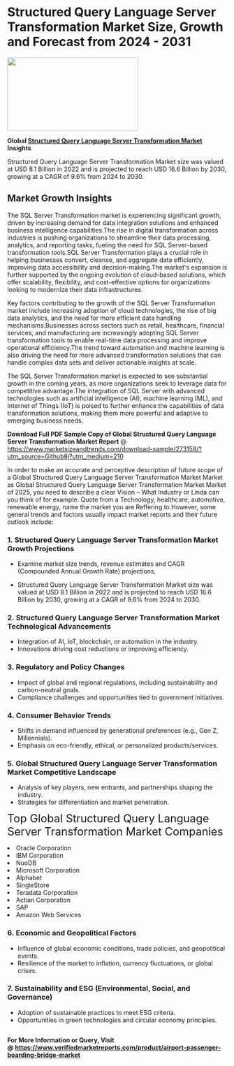 <H1>Structured Query Language Server Transformation Market Size, Growth and Forecast from 2024 - 2031</H1><img class="aligncenter size-medium wp-image-584254" src="https://thirdeyenews.in/wp-content/uploads/2024/09/Global-Market-Research-300x168.jpeg" alt="" width="300" height="168" /><p><strong>Global&nbsp;<a href="https://www.marketsizeandtrends.com/download-sample/273158/?utm_source=Github8j?utm_medium=210">Structured Query Language Server Transformation Market</a> Insights</strong></p><p>Structured Query Language Server Transformation Market size was valued at USD 8.1 Billion in 2022 and is projected to reach USD 16.6 Billion by 2030, growing at a CAGR of 9.6% from 2024 to 2030.</p><p><h2>Market Growth Insights</h2> <p>The SQL Server Transformation market is experiencing significant growth, driven by increasing demand for data integration solutions and enhanced business intelligence capabilities.The rise in digital transformation across industries is pushing organizations to streamline their data processing, analytics, and reporting tasks, fueling the need for SQL Server-based transformation tools.SQL Server Transformation plays a crucial role in helping businesses convert, cleanse, and aggregate data efficiently, improving data accessibility and decision-making.The market's expansion is further supported by the ongoing evolution of cloud-based solutions, which offer scalability, flexibility, and cost-effective options for organizations looking to modernize their data infrastructures.</p> <p>Key factors contributing to the growth of the SQL Server Transformation market include increasing adoption of cloud technologies, the rise of big data analytics, and the need for more efficient data handling mechanisms.Businesses across sectors such as retail, healthcare, financial services, and manufacturing are increasingly adopting SQL Server transformation tools to enable real-time data processing and improve operational efficiency.The trend toward automation and machine learning is also driving the need for more advanced transformation solutions that can handle complex data sets and deliver actionable insights at scale.</p> <p>The SQL Server Transformation market is expected to see substantial growth in the coming years, as more organizations seek to leverage data for competitive advantage.The integration of SQL Server with advanced technologies such as artificial intelligence (AI), machine learning (ML), and Internet of Things (IoT) is poised to further enhance the capabilities of data transformation solutions, making them more powerful and adaptive to emerging business needs.</p> <p><span class=""><strong>Download Full PDF Sample Copy of Global Structured Query Language Server Transformation Market Report</strong> @ <a href="https://www.marketsizeandtrends.com/download-sample/273158/?utm_source=Github8j?utm_medium=210" target="_blank">https://www.marketsizeandtrends.com/download-sample/273158/?utm_source=Github8j?utm_medium=210</a></span></p><p>In order to make an accurate and perceptive description of future scope of a Global&nbsp;Structured Query Language Server Transformation Market Market as Global&nbsp;Structured Query Language Server Transformation Market Market of 2025, you need to describe a clear Vision &ndash; What Industry or Linda can you think of for example: Quote from a Technology, healthcare, automotive, renewable energy, name the market you are Reffering to.However, some general trends and factors usually impact market reports and their future outlook include:</p><h3>1.&nbsp;<strong>Structured Query Language Server Transformation Market Growth Projections</strong></h3><ul><li>Examine market size trends, revenue estimates and CAGR (Compounded Annual Growth Rate) projections.</li><li><p>Structured Query Language Server Transformation Market size was valued at USD 8.1 Billion in 2022 and is projected to reach USD 16.6 Billion by 2030, growing at a CAGR of 9.6% from 2024 to 2030.</p></li></ul><h3>2.&nbsp;<strong>Structured Query Language Server Transformation Market Technological Advancements</strong></h3><ul><li>Integration of AI, IoT, blockchain, or automation in the industry.</li><li>Innovations driving cost reductions or improving efficiency.</li></ul><h3>3.&nbsp;<strong>Regulatory and Policy Changes</strong></h3><ul><li>Impact of global and regional regulations, including sustainability and carbon-neutral goals.</li><li>Compliance challenges and opportunities tied to government initiatives.</li></ul><h3>4.&nbsp;<strong>Consumer Behavior Trends</strong></h3><ul><li>Shifts in demand influenced by generational preferences (e.g., Gen Z, Millennials).</li><li>Emphasis on eco-friendly, ethical, or personalized products/services.</li></ul><h3>5.&nbsp;<strong>Global Structured Query Language Server Transformation Market Competitive Landscape</strong></h3><ul><li>Analysis of key players, new entrants, and partnerships shaping the industry.</li><li>Strategies for differentiation and market penetration.</li></ul><p data-pm-slice="1 1 []"><span style="color: inherit; font-family: inherit; font-size: 25px;">Top Global Structured Query Language Server Transformation Market Companies</span></p><div class="" data-test-id=""><p><li>Oracle Corporation</li><li> IBM Corporation</li><li> NuoDB</li><li> Microsoft Corporation</li><li> Alphabet</li><li> SingleStore</li><li> Teradata Corporation</li><li> Actian Corporation</li><li> SAP</li><li> Amazon Web Services</li></p></div><h3>6.&nbsp;<strong>Economic and Geopolitical Factors</strong></h3><ul><li>Influence of global economic conditions, trade policies, and geopolitical events.</li><li>Resilience of the market to inflation, currency fluctuations, or global crises.</li></ul><h3>7.&nbsp;<strong>Sustainability and ESG (Environmental, Social, and Governance)</strong></h3><ul><li>Adoption of sustainable practices to meet ESG criteria.</li><li>Opportunities in green technologies and circular economy principles.</li></ul><h2><strong style="font-size: 14px;">For More Information or Query, Visit @&nbsp;</strong><a style="background-color: #ffffff; font-size: 14px;" href="https://www.marketsizeandtrends.com/report/structured-query-language-server-transformation-market/" target="_blank">https://www.verifiedmarketreports.com/product/airport-passenger-boarding-bridge-market</a></h2>